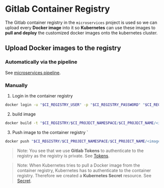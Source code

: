 # Gitlab Container Registry

The Gitlab container registry in the `microservices` project is used so we can upload every **Docker image** into it so **Kubernetes** can use these images to **pull and deploy** the customized docker images onto the kubernetes cluster.
## Upload Docker images to the registry
### Automatically via the pipeline
See [microservices pipeline](./pipelines.md#microservices-pipeline).
### Manually
1. Login in the container registry
```bash
docker login -u "$CI_REGISTRY_USER" -p "$CI_REGISTRY_PASSWORD" "$CI_REGISTRY"
```
2. build image
```bash
docker build -t "$CI_REGISTRY/$CI_PROJECT_NAMESPACE/$CI_PROJECT_NAME/<image_name>" "/path/to/directory"
```
3. Push image to the container registry `
```bash
docker push "$CI_REGISTRY/$CI_PROJECT_NAMESPACE/$CI_PROJECT_NAME/<image_name>"
```
> Note: You see that we use **Gitlab Tokens** to authenticate to the registry as the registry is private.
See [Tokens](./gitlab-tokens.md).

> Note: When Kubernetes tries to pull a Docker image from the container registry, Kubernetes has to authenticate to the container registry. Therefore we created a **Kubernetes Secret** resource. See [Secret](./Kubernetes-container-registry-secret.md).



